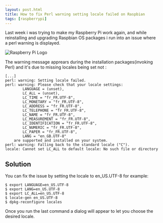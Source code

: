 ```yaml
---
layout: post.html
title: How to fix Perl warning setting locale failed on Raspbian
tags: [raspberrypi]
---
```

Last week i was trying to make my Raspberry Pi work again, and while reinstalling and upgrading Raspbian OS packages i run into an issue where a perl warning is displayed.

![Raspberry Pi Logo](/assets/posts/rpi-logo.png)

The warning message apprears during the installation packages(invoking Perl) and it's due to missing locales being set not :

```shell
[...]
perl: warning: Setting locale failed.
perl: warning: Please check that your locale settings:
        LANGUAGE = (unset),
        LC_ALL = (unset),
        LC_TIME = "fr_FR.UTF-8",
        LC_MONETARY = "fr_FR.UTF-8",
        LC_ADDRESS = "fr_FR.UTF-8",
        LC_TELEPHONE = "fr_FR.UTF-8",
        LC_NAME = "fr_FR.UTF-8",
        LC_MEASUREMENT = "fr_FR.UTF-8",
        LC_IDENTIFICATION = "fr_FR.UTF-8",
        LC_NUMERIC = "fr_FR.UTF-8",
        LC_PAPER = "fr_FR.UTF-8",
        LANG = "en_GB.UTF-8"
    are supported and installed on your system.
perl: warning: Falling back to the standard locale ("C").
locale: Cannot set LC_ALL to default locale: No such file or directory
```

## Solution
You can fix the issue by setting the locale to en_US.UTF-8 for example:

```shell
$ export LANGUAGE=en_US.UTF-8
$ export LANG=en_US.UTF-8
$ export LC_ALL=en_US.UTF-8
$ locale-gen en_US.UTF-8
$ dpkg-reconfigure locales
```

Once you run the last command a dialog will appear to let you choose the desired locale.